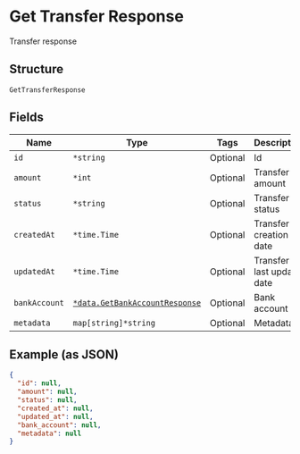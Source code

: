 
# Get Transfer Response

Transfer response

## Structure

`GetTransferResponse`

## Fields

| Name | Type | Tags | Description |
|  --- | --- | --- | --- |
| `id` | `*string` | Optional | Id |
| `amount` | `*int` | Optional | Transfer amount |
| `status` | `*string` | Optional | Transfer status |
| `createdAt` | `*time.Time` | Optional | Transfer creation date |
| `updatedAt` | `*time.Time` | Optional | Transfer last update date |
| `bankAccount` | [`*data.GetBankAccountResponse`](../../doc/models/get-bank-account-response.md) | Optional | Bank account |
| `metadata` | `map[string]*string` | Optional | Metadata |

## Example (as JSON)

```json
{
  "id": null,
  "amount": null,
  "status": null,
  "created_at": null,
  "updated_at": null,
  "bank_account": null,
  "metadata": null
}
```

